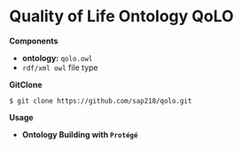 # Quality of Life Ontology QoLO

**Components**
* **ontology:** `qolo.owl`
* `rdf/xml owl` file type

**GitClone**
```
$ git clone https://github.com/sap218/qolo.git
```

**Usage**
* **Ontology Building with `Protégé`**
